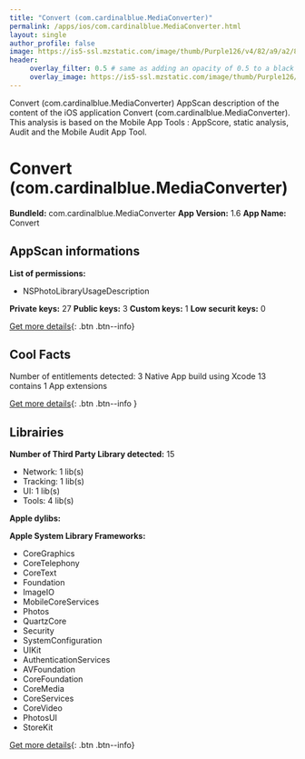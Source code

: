 ```yaml
---
title: "Convert (com.cardinalblue.MediaConverter)"
permalink: /apps/ios/com.cardinalblue.MediaConverter.html
layout: single
author_profile: false
image: https://is5-ssl.mzstatic.com/image/thumb/Purple126/v4/82/a9/a2/82a9a2ea-89bb-396f-30c5-96aea5bdf2d5/AppIcon-1x_U007emarketing-0-5-0-85-220.png/512x512bb.jpg
header: 
     overlay_filter: 0.5 # same as adding an opacity of 0.5 to a black background
     overlay_image: https://is5-ssl.mzstatic.com/image/thumb/Purple126/v4/82/a9/a2/82a9a2ea-89bb-396f-30c5-96aea5bdf2d5/AppIcon-1x_U007emarketing-0-5-0-85-220.png/512x512bb.jpg
---
```

Convert (com.cardinalblue.MediaConverter) AppScan description of the content of the iOS application Convert (com.cardinalblue.MediaConverter). This analysis is based on the Mobile App Tools : AppScore, static analysis, Audit and the Mobile Audit App Tool.

# Convert (com.cardinalblue.MediaConverter)

**BundleId:** com.cardinalblue.MediaConverter
**App Version:** 1.6
**App Name:** Convert


## AppScan informations 

**List of permissions:** 
- NSPhotoLibraryUsageDescription
  
  
**Private keys:** 27
**Public keys:** 3
**Custom keys:** 1
**Low securit keys:** 0
  
[Get more details](/pricing.html){: .btn .btn--info}

## Cool Facts

Number of entitlements detected: 3
Native App
build using Xcode 13
contains 1 App extensions
  
[Get more details](/pricing.html){: .btn .btn--info }

## Librairies 
**Number of Third Party Library detected:** 15
- Network: 1 lib(s)
- Tracking: 1 lib(s)
- UI: 1 lib(s)
- Tools: 4 lib(s)


**Apple dylibs:**


**Apple System Library Frameworks:**
- CoreGraphics
- CoreTelephony
- CoreText
- Foundation
- ImageIO
- MobileCoreServices
- Photos
- QuartzCore
- Security
- SystemConfiguration
- UIKit
- AuthenticationServices
- AVFoundation
- CoreFoundation
- CoreMedia
- CoreServices
- CoreVideo
- PhotosUI
- StoreKit


  
[Get more details](/pricing.html){: .btn .btn--info}


